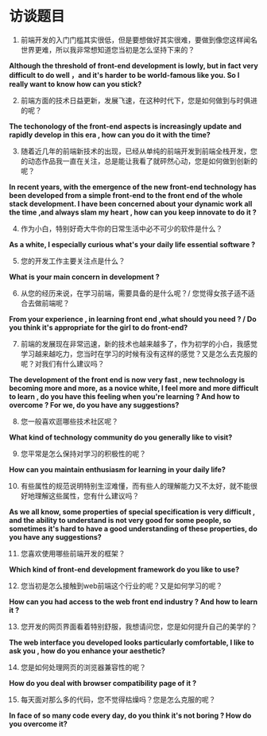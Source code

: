 # 访谈题目
1. 前端开发的入门门槛其实很低，但是要想做好其实很难，要做到像您这样闻名世界更难，所以我非常想知道您当初是怎么坚持下来的？

**Although the threshold of front-end development is lowly, but in fact very difficult to do well ，and it's harder to be world-famous like you. So I really want to know how can you stick?**

2. 前端方面的技术日益更新，发展飞速，在这种时代下，您是如何做到与时俱进的呢？

**The techonology of the front-end aspects is increasingly update and rapidly develop in this era , how can you do it with the time?**

3. 随着近几年的前端新技术的出现，已经从单纯的前端开发到前端全栈开发，您的动态作品我一直在关注，总是能让我看了就砰然心动，您是如何做到创新的呢？

**In recent years, with the emergence of the new front-end technology has been developed from a simple front-end to the front end of the whole stack development. I have been concerned about your dynamic work all the time ,and  always slam my heart , how can you keep innovate to do it ?**

4. 作为小白，特别好奇大牛你的日常生活中必不可少的软件是什么？

**As a white, I especially curious what's your daily life essential software ?**

5. 您的开发工作主要关注点是什么？

**What is your main concern in development ?**

6. 从您的经历来说，在学习前端，需要具备的是什么呢？/ 您觉得女孩子适不适合去做前端呢？

**From your experience , in learning front end ,what should you need ? / Do you think it's appropriate for the girl to do front-end?**

7. 前端的发展现在非常迅速，新的技术也越来越多了，作为初学的小白，我感觉学习越来越吃力，您当时在学习的时候有没有这样的感觉？又是怎么去克服的呢？对我们有什么建议吗？

**The development of the front end is now very fast , new technology is becoming more and more, as a novice white, I feel more and more difficult to learn , do you have this feeling when you're learning ? And how to overcome ? For we, do you have any suggestions?**

8. 您一般喜欢逛哪些技术社区呢？

**What kind of technology community do you generally like to visit?**

9. 您平常是怎么保持对学习的积极性的呢？

**How can you maintain enthusiasm for learning in your daily life?**

10. 有些属性的规范说明特别生涩难懂，而有些人的理解能力又不太好，就不能很好地理解这些属性，您有什么建议吗？

**As we all know, some properties of special specification is very difficult , and the ability to understand is not very good for some people, so sometimes it's hard to have a good understanding of these properties, do you have any suggestions?**

11. 您喜欢使用哪些前端开发的框架？

**Which kind of front-end development framework do you like to use?**

12. 您当初是怎么接触到web前端这个行业的呢？又是如何学习的呢？

**How can you had access to the web front end industry ? And how to learn it ?**

13. 您开发的网页界面看着特别舒服，我想请问您，您是如何提升自己的美学的？

**The web interface you developed looks particularly comfortable, I like to ask you , how do you enhance your aesthetic?**

14. 您是如何处理网页的浏览器兼容性的呢？

**How do you deal with browser compatibility page of it ?**

15. 每天面对那么多的代码，您不觉得枯燥吗？您是怎么克服的呢？

**In face of so many code every day, do you think it's not boring ? How do you overcome it?**

